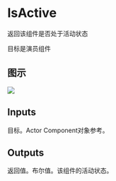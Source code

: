 # IsActive

返回该组件是否处于活动状态

目标是演员组件

## 图示

![]($-20221218-18222000.png)

## Inputs

目标。Actor Component对象参考。 

## Outputs

返回值。布尔值。该组件的活动状态。
